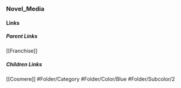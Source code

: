 ### Novel_Media
#### Links
##### Parent Links
[[Franchise]]
##### Children Links
[[Cosmere]]
#Folder/Category
#Folder/Color/Blue
#Folder/Subcolor/2
